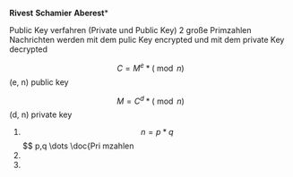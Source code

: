 **Rivest**
**Schamier**
**Aberest***

Public Key verfahren (Private und Public Key)
2 große Primzahlen
Nachrichten werden mit dem pulic Key encrypted und mit dem private Key decrypted

$$
C = M^e * (\bmod{n})
$$
(e, n) public key

$$
M = C^d * (\bmod{n})
$$
(d, n) private key

1. $$ n = p*q $$
   $$ p,q \dots \doc{Pri mzahlen
2. 
3. 